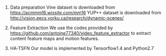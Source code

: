  1. Data preparation
 Vine dataset is downloaded from https://acmmm16.wixsite.com/mm16
 YUP++ dataset is downloaded from http://vision.eecs.yorku.ca/research/dynamic-scenes/
 
 2. Feature Extraction
 We use the codes provided by https://github.com/antoine77340/video_feature_extractor to extract content feature maps and motion features.
 
 3. HA-TSFN
 Our model is implemented by Tensorflow1.4 and Python2.7
